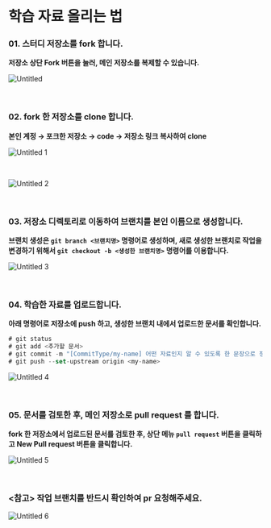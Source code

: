 # 학습 자료 올리는 법

### 01. 스터디 저장소를 fork 합니다.

**저장소 상단 Fork 버튼을 눌러, 메인 저장소를 복제할 수 있습니다.**

![Untitled](https://user-images.githubusercontent.com/67486916/133600257-301a1ab6-12ea-409a-992d-ac98c9277d53.png)


<br>


### 02. fork 한 저장소를 clone 합니다.

**본인 계정 → 포크한 저장소 → code → 저장소 링크 복사하여 clone** 

![Untitled 1](https://user-images.githubusercontent.com/67486916/133599884-29735678-2cca-4419-a2d8-c0ff930b65b9.png)


<br>


![Untitled 2](https://user-images.githubusercontent.com/67486916/133600069-70af90f7-f989-4761-9e9c-d7c95a86b5b6.png)

<br>


### 03. 저장소 디렉토리로 이동하여 브랜치를 본인 이름으로 생성합니다.

**브랜치 생성은 `git branch <브랜치명>` 명령어로 생성하며, 새로 생성한 브랜치로 작업을 변경하기 위해서 `git checkout -b <생성한 브랜치명>` 명령어를 이용합니다.**


![Untitled 3](https://user-images.githubusercontent.com/67486916/133600037-67e92dab-a5ad-4f2e-a6e2-dc72903c0157.png)


<br>


### 04. 학습한 자료를 업로드합니다.

**아래 명령어로 저장소에 push 하고, 생성한 브랜치 내에서 업로드한 문서를 확인합니다.**

```jsx
# git status
# git add <추가할 문서>
# git commit -m "[CommitType/my-name] 어떤 자료인지 알 수 있도록 한 문장으로 정리"
# git push --set-upstream origin <my-name>
```

![Untitled 4](https://user-images.githubusercontent.com/67486916/133600156-2b1c4a1a-2852-4424-8af7-25403855e1cd.png)


<br>


### 05. 문서를 검토한 후, 메인 저장소로 pull request 를 합니다.

**fork 한 저장소에서 업로드된 문서를 검토한 후, 상단 메뉴 `pull request` 버튼을 클릭하고 New Pull request 버튼을 클릭합니다.**

![Untitled 5](https://user-images.githubusercontent.com/67486916/133600191-5397e1c3-e4bd-46b9-9dbf-608005f822a9.png)


<br>

### <참고> 작업 브랜치를 반드시 확인하여 pr 요청해주세요.

![Untitled 6](https://user-images.githubusercontent.com/67486916/133600218-c7fe4577-d219-4863-83f6-8d81755ce092.png)

